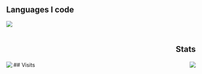 ## Languages I code
<a href="https://github.com/TheDebianGuy">
  <img align="left" src="https://github-readme-stats.vercel.app/api/top-langs/?username=anuraghazra&layout=compact" />
</a>
<!---new lines go <br></br><br></br><br></br><br></br> hehe
:::::::-.  .,::::::  :::::::.  :::  :::.   :::.    :::.
 ;;,   `';,;;;;''''   ;;;'';;' ;;;  ;;`;;  `;;;;,  `;;;
 `[[     [[ [[cccc    [[[__[[\.[[[ ,[[ '[[,  [[[[[. '[[
  $$,    $$ $$""""    $$""""Y$$$$$c$$$cc$$$c $$$ "Y$c$$
  888_,o8P' 888oo,__ _88o,,od8P888 888   888,888    Y88
  MMMMP"`   """"YUMMM""YUMMMP" MMM YMM   ""` MMM     YM--->
<br></br>

## <p align="right">Stats</p>
<a href="https://github.com/TheDebianGuy">
  <img align="right" src="https://github-readme-stats.vercel.app/api?username=TheDebianGuy&show_icons=true&theme=cobalt"/>
</a>
## Visits
<a href="https://github.com/TheDebianGuy">
  <img align="left" src="https://profile-counter.glitch.me/TheDebianGuy/count.svg" />
</a>
